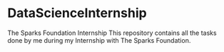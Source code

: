 # DataScienceInternship
The Sparks Foundation Internship
This repository contains all the tasks done by me during my Internship with The Sparks Foundation.
